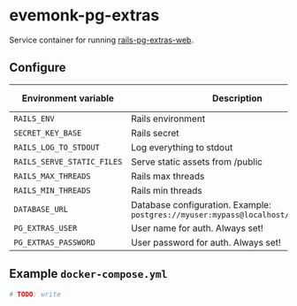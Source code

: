 # evemonk-pg-extras

Service container for running [rails-pg-extras-web](https://github.com/defkode/rails-pg-extras-web).

## Configure

| Environment variable | Description | Default | Default in container |
|----------------------|-------------|---------|----------------------|
| `RAILS_ENV` | Rails environment | `development` | `production` |
| `SECRET_KEY_BASE` | Rails secret | not set | not set |
| `RAILS_LOG_TO_STDOUT` | Log everything to stdout | not set | `true` |
| `RAILS_SERVE_STATIC_FILES` | Serve static assets from /public | not set | `true` |
| `RAILS_MAX_THREADS` | Rails max threads | `2` | as default |
| `RAILS_MIN_THREADS` | Rails min threads | `2` | as default |
| `DATABASE_URL` | Database configuration. Example: `postgres://myuser:mypass@localhost/somedatabase` | not set | not set |
| `PG_EXTRAS_USER` | User name for auth. Always set! | not set | not set |
| `PG_EXTRAS_PASSWORD` | User password for auth. Always set! | not set | not set |

## Example `docker-compose.yml`

```yaml
# TODO: write
```
